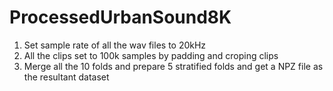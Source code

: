 # ProcessedUrbanSound8K

1. Set sample rate of all the wav files to 20kHz
2. All the clips set to 100k samples by padding and croping clips
3. Merge all the 10 folds and prepare 5 stratified folds and get a NPZ file as the resultant dataset